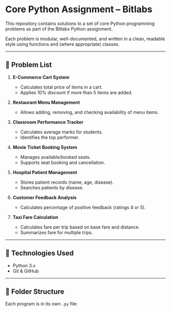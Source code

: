 # Core Python Assignment – Bitlabs

This repository contains solutions to a set of core Python programming problems as part of the Bitlabs Python assignment.

Each problem is modular, well-documented, and written in a clean, readable style using functions and (where appropriate) classes.

---

## 📝 Problem List

1. **E-Commerce Cart System**
   - Calculates total price of items in a cart.
   - Applies 10% discount if more than 5 items are added.

2. **Restaurant Menu Management**
   - Allows adding, removing, and checking availability of menu items.

3. **Classroom Performance Tracker**
   - Calculates average marks for students.
   - Identifies the top performer.

4. **Movie Ticket Booking System**
   - Manages available/booked seats.
   - Supports seat booking and cancellation.

5. **Hospital Patient Management**
   - Stores patient records (name, age, disease).
   - Searches patients by disease.

6. **Customer Feedback Analysis**
   - Calculates percentage of positive feedback (ratings 4 or 5).

7. **Taxi Fare Calculation**
   - Calculates fare per trip based on base fare and distance.
   - Summarizes fare for multiple trips.

---

## 🚀 Technologies Used

- Python 3.x
- Git & GitHub

---

## 📁 Folder Structure

Each program is in its own `.py` file:

